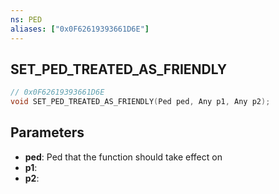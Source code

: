 ```yaml
---
ns: PED
aliases: ["0x0F62619393661D6E"]
---
```

## SET_PED_TREATED_AS_FRIENDLY

```c
// 0x0F62619393661D6E
void SET_PED_TREATED_AS_FRIENDLY(Ped ped, Any p1, Any p2);
```


## Parameters
* **ped**: Ped that the function should take effect on
* **p1**: 
* **p2**: 

